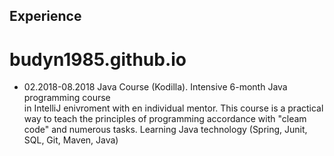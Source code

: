 ## Experience
# budyn1985.github.io

 - 02.2018-08.2018 Java Course (Kodilla). Intensive 6-month Java programming course   
    in IntelliJ enivroment with en individual mentor. This course is a practical way to teach the principles of programming accordance with "cleam code" and numerous tasks. Learning Java technology (Spring, Junit, SQL, Git, Maven, Java)
